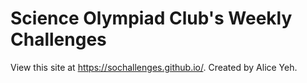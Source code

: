 # Science Olympiad Club's Weekly Challenges

View this site at https://sochallenges.github.io/. Created by Alice Yeh.

